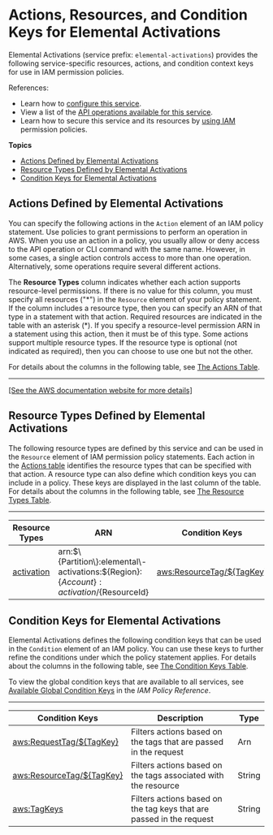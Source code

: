 # Actions, Resources, and Condition Keys for Elemental Activations<a name="list_elementalactivations"></a>

Elemental Activations \(service prefix: `elemental-activations`\) provides the following service\-specific resources, actions, and condition context keys for use in IAM permission policies\.

References:
+ Learn how to [configure this service](https://docs.aws.amazon.com/elemental-appliances-software/)\.
+ View a list of the [API operations available for this service](https://docs.aws.amazon.com/elemental-appliances-software/)\.
+ Learn how to secure this service and its resources by [using IAM](https://docs.aws.amazon.com/elemental-appliances-software/) permission policies\.

**Topics**
+ [Actions Defined by Elemental Activations](#elementalactivations-actions-as-permissions)
+ [Resource Types Defined by Elemental Activations](#elementalactivations-resources-for-iam-policies)
+ [Condition Keys for Elemental Activations](#elementalactivations-policy-keys)

## Actions Defined by Elemental Activations<a name="elementalactivations-actions-as-permissions"></a>

You can specify the following actions in the `Action` element of an IAM policy statement\. Use policies to grant permissions to perform an operation in AWS\. When you use an action in a policy, you usually allow or deny access to the API operation or CLI command with the same name\. However, in some cases, a single action controls access to more than one operation\. Alternatively, some operations require several different actions\.

The **Resource Types** column indicates whether each action supports resource\-level permissions\. If there is no value for this column, you must specify all resources \("\*"\) in the `Resource` element of your policy statement\. If the column includes a resource type, then you can specify an ARN of that type in a statement with that action\. Required resources are indicated in the table with an asterisk \(\*\)\. If you specify a resource\-level permission ARN in a statement using this action, then it must be of this type\. Some actions support multiple resource types\. If the resource type is optional \(not indicated as required\), then you can choose to use one but not the other\.

For details about the columns in the following table, see [The Actions Table](reference_policies_actions-resources-contextkeys.md#actions_table)\.


****  
[\[See the AWS documentation website for more details\]](http://docs.aws.amazon.com/IAM/latest/UserGuide/list_elementalactivations.html)

## Resource Types Defined by Elemental Activations<a name="elementalactivations-resources-for-iam-policies"></a>

The following resource types are defined by this service and can be used in the `Resource` element of IAM permission policy statements\. Each action in the [Actions table](#elementalactivations-actions-as-permissions) identifies the resource types that can be specified with that action\. A resource type can also define which condition keys you can include in a policy\. These keys are displayed in the last column of the table\. For details about the columns in the following table, see [The Resource Types Table](reference_policies_actions-resources-contextkeys.md#resources_table)\.


****  

| Resource Types | ARN | Condition Keys | 
| --- | --- | --- | 
|   [ activation ](https://docs.aws.amazon.com/elemental-appliances-software/)  |  arn:$\{Partition\}:elemental\-activations:$\{Region\}:$\{Account\}:activation/$\{ResourceId\}  |   [ aws:ResourceTag/$\{TagKey\} ](#elementalactivations-aws_ResourceTag___TagKey_)   | 

## Condition Keys for Elemental Activations<a name="elementalactivations-policy-keys"></a>

Elemental Activations defines the following condition keys that can be used in the `Condition` element of an IAM policy\. You can use these keys to further refine the conditions under which the policy statement applies\. For details about the columns in the following table, see [The Condition Keys Table](reference_policies_actions-resources-contextkeys.md#context_keys_table)\.

To view the global condition keys that are available to all services, see [Available Global Condition Keys](reference_policies_condition-keys.html#AvailableKeys) in the *IAM Policy Reference*\.


****  

| Condition Keys | Description | Type | 
| --- | --- | --- | 
|   [ aws:RequestTag/$\{TagKey\} ](https://docs.aws.amazon.com/IAM/latest/UserGuide/reference_policies_condition-keys.html#condition-keys-requesttag)  | Filters actions based on the tags that are passed in the request | Arn | 
|   [ aws:ResourceTag/$\{TagKey\} ](https://docs.aws.amazon.com/IAM/latest/UserGuide/reference_policies_condition-keys.html#condition-keys-resourcetag)  | Filters actions based on the tags associated with the resource | String | 
|   [ aws:TagKeys ](https://docs.aws.amazon.com/IAM/latest/UserGuide/reference_policies_condition-keys.html#condition-keys-tagkeys)  | Filters actions based on the tag keys that are passed in the request | String | 